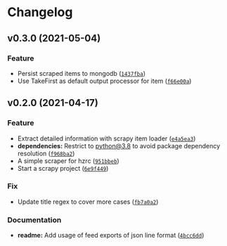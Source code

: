 # Changelog

<!--next-version-placeholder-->

## v0.3.0 (2021-05-04)
### Feature
* Persist scraped items to mongodb ([`1437fba`](https://github.com/alex4814/hz-rc-archive/commit/1437fba6982a180ab1147183a1da4ed0969da299))
* Use TakeFirst as default output processor for item ([`f66e00a`](https://github.com/alex4814/hz-rc-archive/commit/f66e00ab9dc54e4a599f24ce74a0842213a877ab))

## v0.2.0 (2021-04-17)
### Feature
* Extract detailed information with scrapy item loader ([`e4a5ea3`](https://github.com/alex4814/hz-rc-archive/commit/e4a5ea306714a4d841945aeb9a30ba1573d04118))
* **dependencies:** Restrict to python@3.8 to avoid package dependency resolution ([`f968ba2`](https://github.com/alex4814/hz-rc-archive/commit/f968ba2573bf506cfe40e46e497c341d21e69a24))
* A simple scraper for hzrc ([`951bbeb`](https://github.com/alex4814/hz-rc-archive/commit/951bbebb686ab0d4440283180f2e48974a6de7ee))
* Start a scrapy project ([`6e9f449`](https://github.com/alex4814/hz-rc-archive/commit/6e9f449ef494a4b5cafff88198a1c643d2947dca))

### Fix
* Update title regex to cover more cases ([`fb7a0a2`](https://github.com/alex4814/hz-rc-archive/commit/fb7a0a28bcdaa5fcbc7b94d3eb79a7c01c27d60a))

### Documentation
* **readme:** Add usage of feed exports of json line format ([`4bcc6dd`](https://github.com/alex4814/hz-rc-archive/commit/4bcc6ddea39c92763da74ccd7f71a1cb0f9c107f))
